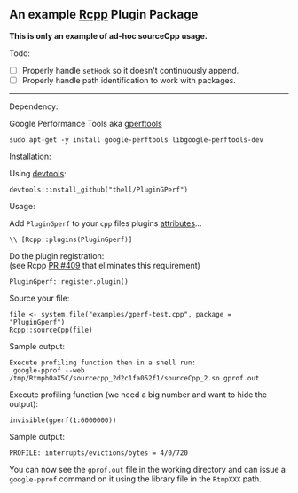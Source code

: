 An example [Rcpp][1] Plugin Package
-------------------

__This is only an example of ad-hoc sourceCpp usage.__

Todo:

- [ ] Properly handle `setHook` so it doesn't continuously append.
- [ ] Properly handle path identification to work with packages.

----

Dependency:

Google Performance Tools aka [gperftools][2]

    sudo apt-get -y install google-perftools libgoogle-perftools-dev

Installation:

Using [devtools][3]:

    devtools::install_github("thell/PluginGPerf")

Usage:

Add `PluginGperf` to your `cpp` files plugins [attributes][5]...

    \\ [Rcpp::plugins(PluginGperf)]

Do the plugin registration:  
(see Rcpp [PR #409][4] that eliminates this requirement)

    PluginGperf::register.plugin()

Source your file:

    file <- system.file("examples/gperf-test.cpp", package = "PluginGperf")
    Rcpp::sourceCpp(file)
    
Sample output:

    Execute profiling function then in a shell run:
     google-pprof --web /tmp/RtmphOaX5C/sourcecpp_2d2c1fa052f1/sourceCpp_2.so gprof.out

Execute profiling function (we need a big number and want to hide the output):

    invisible(gperf(1:6000000))
    
Sample output:

    PROFILE: interrupts/evictions/bytes = 4/0/720

You can now see the `gprof.out` file in the working directory and can issue a
`google-pprof` command on it using the library file in the `RtmpXXX` path.

[1]:https://github.com/RcppCore/Rcpp
[2]:https://github.com/gperftools/gperftools
[3]:https://github.com/hadley/devtools
[4]:https://github.com/RcppCore/Rcpp/pull/409
[5]:dirk.eddelbuettel.com/code/rcpp/Rcpp-attributes.pdf
